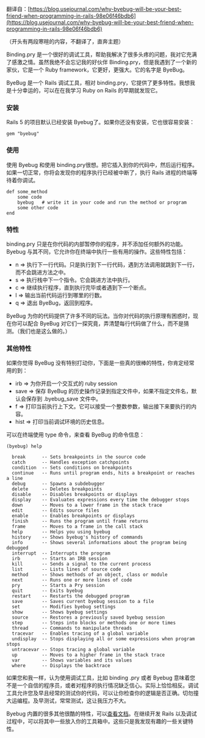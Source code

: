翻译自：[https://blog.usejournal.com/why-byebug-will-be-your-best-friend-when-programming-in-rails-98e06f46bdb6](https://blog.usejournal.com/why-byebug-will-be-your-best-friend-when-programming-in-rails-98e06f46bdb6)

（开头有两段寒暄的内容，不翻译了，直奔主题）

Binding.pry 是一个很好的调试工具，帮助我解决了很多头疼的问题，我对它充满了感激之情。虽然我绝不会忘记我的好伙伴 Binding.pry，但是我遇到了一个新的家伙，它是一个 Ruby framework，它更好，更强大。它的名字是 ByeBug。

ByeBug 是一个 Rails 调试工具，相对 binding.pry，它提供了更多特性。我想我是十分幸运的，可以在在我学习 Ruby on Rails 的早期就发现它。

### 安装 

Rails 5 的项目默认已经安装 Byebug了。如果你还没有安装，它也很容易安装：

```
gem "byebug"
```

### 使用

使用 Byebug 和使用 binding.pry很想。把它插入到你的代码中，然后运行程序。如果一切正常，你将会发现你的程序执行已经被中断了，执行 Rails 
 进程的终端等待着你调试。

```
def some_method
    some code
    byebug   # write it in your code and run the method or program
    some other code    
end
```

### 特性

binding.pry 只是在你代码的内部暂停你的程序，并不添加任何额外的功能。Byebug 与其不同，它允许你在终端中执行一些有用的操作。这些特性包括：

- n => 执行下一行代码。只是执行到下一行代码，遇到方法调用就跳到下一行，而不会跳进方法之中。
- s => 执行栈中下一个指令。它会跳进方法中执行。
- c => 继续执行程序，直到执行完毕或者遇到下一个断点。
- l => 输出当前代码运行到哪里的行数。
- q => 退出 ByeBug，返回到程序。

ByeBug 为你的代码提供了许多不同的玩法。当你对代码的执行原理有困惑时，现在你可以配合 ByeBug 对它们一探究竟，弄清楚每行代码做了什么，而不是猜测。（我们也是这么做的。）


### 其他特性

如果你觉得 ByeBug 没有特别打动你，下面是一些真的很棒的特性，你肯定经常用的到：

- irb  => 为你开启一个交互式的 ruby session
- save => 保存 ByeBug 的历史操作记录到指定文件中，如果不指定文件名，默认会保存到 .byebug_save 文件中。
- f => 打印当前执行上下文。它可以接受一个整数参数，输出接下来要执行的内容。
- hist => 打印当前调试环境的历史信息。

可以在终端使用 type 命令，来查看 ByeBug 的命令信息：

```
(byebug) help

  break      -- Sets breakpoints in the source code
  catch      -- Handles exception catchpoints
  condition  -- Sets conditions on breakpoints
  continue   -- Runs until program ends, hits a breakpoint or reaches a line
  debug      -- Spawns a subdebugger
  delete     -- Deletes breakpoints
  disable    -- Disables breakpoints or displays
  display    -- Evaluates expressions every time the debugger stops
  down       -- Moves to a lower frame in the stack trace
  edit       -- Edits source files
  enable     -- Enables breakpoints or displays
  finish     -- Runs the program until frame returns
  frame      -- Moves to a frame in the call stack
  help       -- Helps you using byebug
  history    -- Shows byebug's history of commands
  info       -- Shows several informations about the program being debugged
  interrupt  -- Interrupts the program
  irb        -- Starts an IRB session
  kill       -- Sends a signal to the current process
  list       -- Lists lines of source code
  method     -- Shows methods of an object, class or module
  next       -- Runs one or more lines of code
  pry        -- Starts a Pry session
  quit       -- Exits byebug
  restart    -- Restarts the debugged program
  save       -- Saves current byebug session to a file
  set        -- Modifies byebug settings
  show       -- Shows byebug settings
  source     -- Restores a previously saved byebug session
  step       -- Steps into blocks or methods one or more times
  thread     -- Commands to manipulate threads
  tracevar   -- Enables tracing of a global variable
  undisplay  -- Stops displaying all or some expressions when program stops
  untracevar -- Stops tracing a global variable
  up         -- Moves to a higher frame in the stack trace
  var        -- Shows variables and its values
  where      -- Displays the backtrace
```

如果您和我一样，认为使用调试工具，比如 binding .pry 或者 Byebug 意味着您不是一个自信的程序员，或者对程序的执行情况缺乏信心。实际上恰恰相反。调试工具允许您及早且经常的测试你的代码，可以让你检查你的逻辑是否正确。切勿撞大运编程。及早测试，常常测试，这让我压力不大。

Byebug 内置的很多其他很酷的特性，可以[查看文档](https://guides.rubyonrails.org/debugging_rails_applications.html)。在继续开发 Rails 以及调试过程中，可以将其中一些放入你的工具箱中。这些只是我发现有趣的一些关键特性。
